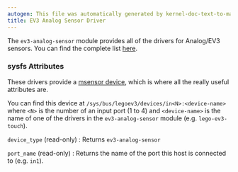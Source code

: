 ```yaml
---
autogen: This file was automatically generated by kernel-doc-text-to-markdown.py
title: EV3 Analog Sensor Driver
---
```


The `ev3-analog-sensor` module provides all of the drivers for Analog/EV3
sensors. You can find the complete list [here][supported sensors].

### sysfs Attributes

These drivers provide a [msensor device], which is where all the really
useful attributes are.

You can find this device at `/sys/bus/legoev3/devices/in<N>:<device-name>`
where `<N>` is the number of an input port (1 to 4) and `<device-name>` is
the name of one of the drivers in the `ev3-analog-sensor` module (e.g.
`lego-ev3-touch`).

`device_type` (read-only)
: Returns `ev3-analog-sensor`

`port_name` (read-only)
: Returns the name of the port this host is connected to (e.g. `in1`).

[msensor device]: ../msensor-class
[supported sensors]: ../#supported-sensors
